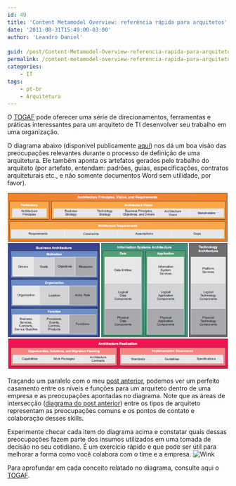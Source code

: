 ```yaml
---
id: 49
title: 'Content Metamodel Overview: referência rápida para arquitetos'
date: '2011-08-31T15:49:00-03:00'
author: 'Leandro Daniel'

guid: /post/Content-Metamodel-Overview-referencia-rapida-para-arquitetos.aspx
permalink: /content-metamodel-overview-referencia-rapida-para-arquitetos/
categories:
    - IT
tags:
    - pt-br
    - Arquitetura
---
```


O [TOGAF](http://www.opengroup.org/togaf/) pode oferecer uma série de direcionamentos, ferramentas e práticas interessantes para um arquiteto de TI desenvolver seu trabalho em uma organização.

O diagrama abaixo (disponível publicamente [aqui](http://pubs.opengroup.org/architecture/togaf9-doc/arch/chap33.html)) nos dá um boa visão das preocupações relevantes durante o processo de definição de uma arquitetura. Ele também aponta os artefatos gerados pelo trabalho do arquiteto (por artefato, entendam: padrões, guias, especificações, contratos arquiteturais etc., e não somente documentos Word sem utilidade, por favor).

![](/assets/pics/TOGAF_ContentMetamodel.png)

Traçando um paralelo com o meu [post anterior](http://www.leandrodaniel.com/post/Refletindo-sobre-funcoes-e-niveis-de-arquitetura-em-uma-empresa), podemos ver um perfeito casamento entre os níveis e funções para um arquiteto dentro de uma empresa e as preocupações apontadas no diagrama. Note que as áreas de intersecção ([diagrama do post anterior](http://www.leandrodaniel.com/post/Refletindo-sobre-funcoes-e-niveis-de-arquitetura-em-uma-empresa)) entre os tipos de arquiteto representam as preocupações comuns e os pontos de contato e colaboração desses skills.

Experimente checar cada item do diagrama acima e constatar quais dessas preocupações fazem parte dos insumos utilizados em uma tomada de decisão no seu cotidiano. É um exercício rápido e que pode ser útil para melhorar a forma como você colabora com o time e a empresa. ![Wink](http://www.leandrodaniel.com/editors/tiny_mce_3_3_9_2/plugins/emotions/img/smiley-wink.gif "Wink")

Para aprofundar em cada conceito relatado no diagrama, consulte aqui o [TOGAF](http://www.opengroup.org/togaf/).
